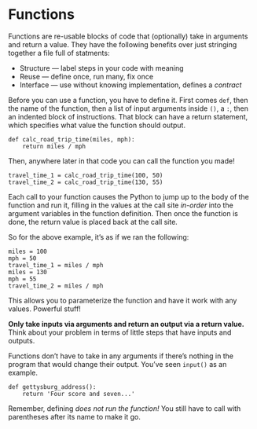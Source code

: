 # Functions

Functions are re-usable blocks of code that (optionally) take in arguments and return a value. They have the following benefits over just stringing together a file full of statments:

* Structure — label steps in your code with meaning
* Reuse — define once, run many, fix once
* Interface — use without knowing implementation, defines a _contract_

Before you can use a function, you have to define it. First comes `def`, then the name of the function, then a list of input arguments inside `()`, a `:`, then an indented block of instructions. That block can have a return statement, which specifies what value the function should output.

    def calc_road_trip_time(miles, mph):
        return miles / mph

Then, anywhere later in that code you can call the function you made!

    travel_time_1 = calc_road_trip_time(100, 50)
    travel_time_2 = calc_road_trip_time(130, 55)

Each call to your function causes the Python to jump up to the body of the function and run it, filling in the values at the call site _in-order_ into the argument variables in the function definition. Then once the function is done, the return value is placed back at the call site.

So for the above example, it’s as if we ran the following:

    miles = 100
    mph = 50
    travel_time_1 = miles / mph
    miles = 130
    mph = 55
    travel_time_2 = miles / mph

This allows you to parameterize the function and have it work with any values. Powerful stuff!

**Only take inputs via arguments and return an output via a return value.** Think about your problem in terms of little steps that have inputs and outputs.

Functions don’t have to take in any arguments if there’s nothing in the program that would change their output. You’ve seen `input()` as an example.

    def gettysburg_address():
        return 'Four score and seven...'

Remember, defining _does not run the function!_ You still have to call with parentheses after its name to make it go.